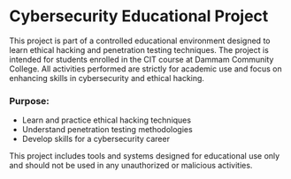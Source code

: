 # Cybersecurity Educational Project

This project is part of a controlled educational environment designed to learn ethical hacking and penetration testing techniques. The project is intended for students enrolled in the CIT course at Dammam Community College. All activities performed are strictly for academic use and focus on enhancing skills in cybersecurity and ethical hacking.

### Purpose:
- Learn and practice ethical hacking techniques
- Understand penetration testing methodologies
- Develop skills for a cybersecurity career

This project includes tools and systems designed for educational use only and should not be used in any unauthorized or malicious activities.
